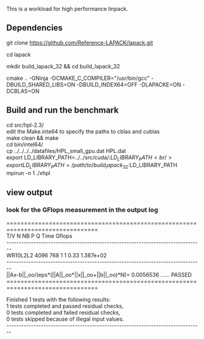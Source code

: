 This is a workload for high performance linpack. <br />

## Dependencies

git clone https://github.com/Reference-LAPACK/lapack.git

cd lapack

mkdir build_lapack_32 && cd build_lapack_32

cmake .. -GNinja -DCMAKE_C_COMPILER="/usr/bin/gcc" -DBUILD_SHARED_LIBS=ON -DBUILD_INDEX64=OFF -DLAPACKE=ON -DCBLAS=ON


## Build and run the benchmark <br />
cd src/hpl-2.3/ <br />
edit the Make.inte64 to specify the paths to cblas and cublas <br />
make clean && make <br />
cd bin/intel64/ <br />
cp ../../../../datafiles/HPL_small_gpu.dat HPL.dat <br />
export LD_LIBRARY_PATH=../../src/cuda/:$LD_LIBRARY_PATH <br />
export LD_LIBRARY_PATH=/path/to/build_lapack_32:$LD_LIBRARY_PATH <br />
mpirun -n 1 ./xhpl <br />


## view output <br />
### look for the GFlops measurement in the output log<br />
================================================================================ <br />
T/V                N    NB     P     Q               Time                 Gflops <br />
-------------------------------------------------------------------------------- <br />
WR10L2L2        4096   768     1     1               0.33              1.387e+02 <br />
-------------------------------------------------------------------------------- <br />
||Ax-b||_oo/(eps*(||A||_oo*||x||_oo+||b||_oo)*N)=        0.0056536 ...... PASSED <br />
================================================================================ <br />

Finished      1 tests with the following results: <br />
              1 tests completed and passed residual checks, <br />
              0 tests completed and failed residual checks, <br />
              0 tests skipped because of illegal input values. <br />
-------------------------------------------------------------------------------- <br />



